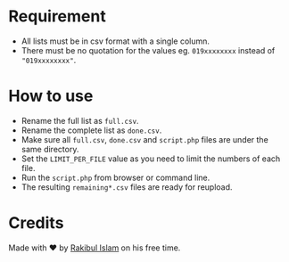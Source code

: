 # Requirement

* All lists must be in csv format with a single column.
* There must be no quotation for the values eg. ```019xxxxxxxx``` instead of ```"019xxxxxxxx"```.


# How to use

* Rename the full list as ```full.csv```.
* Rename the complete list as ```done.csv```.
* Make sure all ```full.csv```, ```done.csv``` and ```script.php``` files are under the same directory.
* Set the ```LIMIT_PER_FILE``` value as you need to limit the numbers of each file.
* Run the ```script.php``` from browser or command line.
* The resulting ```remaining*.csv``` files are ready for reupload. 


# Credits

Made with ❤️ by [Rakibul Islam](mailto:rakibul.islam@sslwireless.com) on his free time.